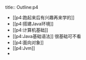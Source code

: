 title:: Outline:p4

- [[p4:跑起来后有兴趣再来学的]]
- [[p4:搭建Java环境]]
- [[p4:计算机基础]]
- [[p4:Java基础语法]] 很基础可不看
- [[p4:面向对象]]
- [[p4:Jvm]]
-